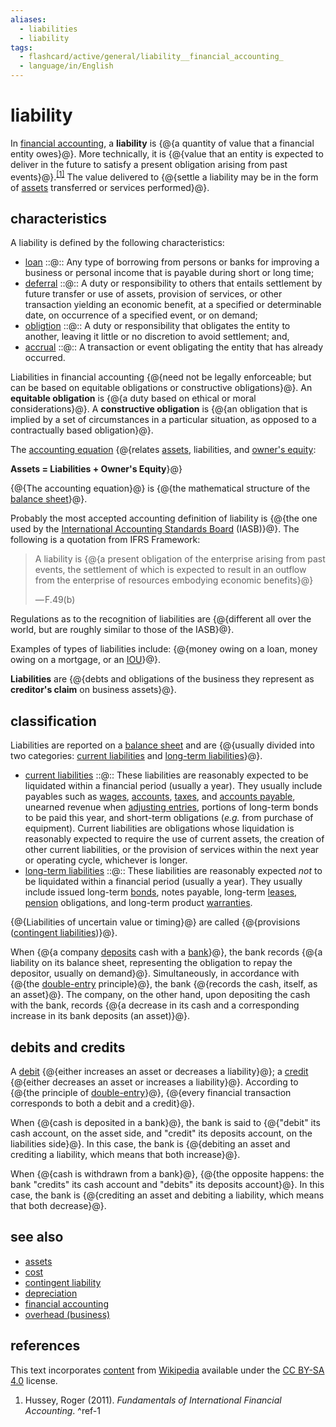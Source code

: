 ```yaml
---
aliases:
  - liabilities
  - liability
tags:
  - flashcard/active/general/liability__financial_accounting_
  - language/in/English
---
```


# liability

In [financial accounting](financial%20accounting.md), a __liability__ is {@{a quantity of value that a financial entity owes}@}. More technically, it is {@{value that an entity is expected to deliver in the future to satisfy a present obligation arising from past events}@}.<sup>[\[1\]](#^ref-1)</sup> The value delivered to {@{settle a liability may be in the form of [assets](asset.md) transferred or services performed}@}. <!--SR:!2025-06-27,213,330!2025-03-08,127,310!2024-11-29,52,310-->

## characteristics

A liability is defined by the following characteristics:

- [loan](loan.md) ::@:: Any type of borrowing from persons or banks for improving a business or personal income that is payable during short or long time; <!--SR:!2024-12-01,54,310!2024-11-27,48,290-->
- [deferral](deferral.md) ::@::  A duty or responsibility to others that entails settlement by future transfer or use of assets, provision of services, or other transaction yielding an economic benefit, at a specified or determinable date, on occurrence of a specified event, or on demand; <!--SR:!2024-12-16,57,250!2025-02-14,102,290-->
- [obligtion](obligation.md) ::@:: A duty or responsibility that obligates the entity to another, leaving it little or no discretion to avoid settlement; and, <!--SR:!2024-12-25,70,270!2024-12-11,64,310-->
- [accrual](accrual.md) ::@:: A transaction or event obligating the entity that has already occurred. <!--SR:!2024-11-30,53,310!2025-04-16,160,310-->

Liabilities in financial accounting {@{need not be legally enforceable; but can be based on equitable obligations or constructive obligations}@}. An __equitable obligation__ is {@{a duty based on ethical or moral considerations}@}. A __constructive obligation__ is {@{an obligation that is implied by a set of circumstances in a particular situation, as opposed to a contractually based obligation}@}. <!--SR:!2024-11-29,50,290!2024-12-15,68,310!2025-02-28,112,270-->

The [accounting equation](accounting%20equation.md) {@{relates [assets](asset.md), liabilities, and [owner's equity](equity%20(finance).md): <p> __Assets = Liabilities + Owner's Equity__}@} <!--SR:!2024-12-11,64,310-->

{@{The accounting equation}@} is {@{the mathematical structure of the [balance sheet](balance%20sheet.md)}@}. <!--SR:!2024-12-05,58,310!2024-12-22,73,310-->

Probably the most accepted accounting definition of liability is {@{the one used by the [International Accounting Standards Board](International%20Accounting%20Standards%20Board.md) (IASB)}@}. The following is a quotation from IFRS Framework: <!--SR:!2025-04-12,153,310-->

> A liability is {@{a present obligation of the enterprise arising from past events, the settlement of which is expected to result in an outflow from the enterprise of resources embodying economic benefits}@}
>
> — F.49(b) <!--SR:!2025-05-13,174,310-->

Regulations as to the recognition of liabilities are {@{different all over the world, but are roughly similar to those of the IASB}@}. <!--SR:!2024-12-06,59,310-->

Examples of types of liabilities include: {@{money owing on a loan, money owing on a mortgage, or an [IOU](IOU.md)}@}. <!--SR:!2025-05-26,183,310-->

__Liabilities__ are {@{debts and obligations of the business they represent as __creditor's claim__ on business assets}@}. <!--SR:!2024-12-03,56,310-->

## classification

Liabilities are reported on a [balance sheet](balance%20sheet.md) and are {@{usually divided into two categories: [current liabilities](current%20liability.md) and [long-term liabilities](long-term%20liabilities.md)}@}. <!--SR:!2024-12-16,67,310-->

- [current liabilities](current%20liability.md) ::@:: These liabilities are reasonably expected to be liquidated within a financial period (usually a year). They usually include payables such as [wages](wage.md), [accounts](account%20(bookkeeping).md), [taxes](tax.md), and [accounts payable](accounts%20payable.md), unearned revenue when [adjusting entries](adjusting%20entries.md), portions of long-term bonds to be paid this year, and short-term obligations (_e.g._ from purchase of equipment). Current liabilities are obligations whose liquidation is reasonably expected to require the use of current assets, the creation of other current liabilities, or the provision of services within the next year or operating cycle, whichever is longer. <!--SR:!2024-12-15,57,250!2024-12-28,69,270-->
- [long-term liabilities](long-term%20liabilities.md) ::@:: These liabilities are reasonably expected _not_ to be liquidated within a financial period (usually a year). They usually include issued long-term [bonds](bond%20(finance).md), notes payable, long-term [leases](lease.md), [pension](pension.md) obligations, and long-term product [warranties](warranty.md). <!--SR:!2024-12-06,59,310!2024-11-30,51,290-->

{@{Liabilities of uncertain value or timing}@} are called {@{provisions ([contingent liabilities](contingent%20liability.md))}@}. <!--SR:!2024-12-21,72,310!2024-12-13,64,310-->

When {@{a company [deposits](deposit%20account.md) cash with a [bank](bank.md)}@}, the bank records {@{a liability on its balance sheet, representing the obligation to repay the depositor, usually on demand}@}. Simultaneously, in accordance with {@{the [double-entry](double-entry%20bookkeeping.md) principle}@}, the bank {@{records the cash, itself, as an asset}@}. The company, on the other hand, upon depositing the cash with the bank, records {@{a decrease in its cash and a corresponding increase in its bank deposits (an asset)}@}. <!--SR:!2024-12-09,62,310!2025-05-01,164,310!2024-12-17,68,310!2024-12-09,62,310!2024-12-11,62,310-->

## debits and credits

A [debit](debits%20and%20credits.md) {@{either increases an asset or decreases a liability}@}; a [credit](debits%20and%20credits.md) {@{either decreases an asset or increases a liability}@}. According to {@{the principle of [double-entry](double-entry%20bookkeeping.md)}@}, {@{every financial transaction corresponds to both a debit and a credit}@}. <!--SR:!2024-12-04,57,310!2024-12-01,52,290!2024-11-27,48,290!2024-12-10,61,310-->

When {@{cash is deposited in a bank}@}, the bank is said to {@{"debit" its cash account, on the asset side, and "credit" its deposits account, on the liabilities side}@}. In this case, the bank is {@{debiting an asset and crediting a liability, which means that both increase}@}. <!--SR:!2025-05-10,172,310!2025-06-03,189,310!2025-04-23,158,310-->

When {@{cash is withdrawn from a bank}@}, {@{the opposite happens: the bank "credits" its cash account and "debits" its deposits account}@}. In this case, the bank is {@{crediting an asset and debiting a liability, which means that both decrease}@}. <!--SR:!2024-11-28,51,310!2024-12-03,56,310!2024-12-13,66,310-->

## see also

- [assets](asset.md)
- [cost](cost.md)
- [contingent liability](contingent%20liability.md)
- [depreciation](depreciation.md)
- [financial accounting](financial%20accounting.md)
- [overhead (business)](overhead%20(business).md)

## references

This text incorporates [content](https://en.wikipedia.org/wiki/liability_(financial_accounting)) from [Wikipedia](Wikipedia.md) available under the [CC BY-SA 4.0](https://creativecommons.org/licenses/by-sa/4.0/) license.

1. Hussey, Roger (2011). _Fundamentals of International Financial Accounting_. <a id="^ref-1"></a>^ref-1
